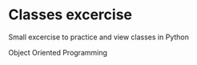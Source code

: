 # Classes excercise
Small excercise to practice and view classes in Python


Object Oriented Programming 

